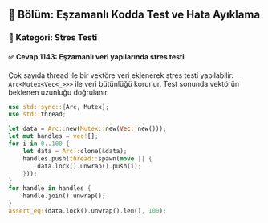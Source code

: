 ## 📘 Bölüm: Eşzamanlı Kodda Test ve Hata Ayıklama  
### 🔹 Kategori: Stres Testi  
#### ✅ Cevap 1143: Eşzamanlı veri yapılarında stres testi

Çok sayıda thread ile bir vektöre veri eklenerek stres testi yapılabilir. `Arc<Mutex<Vec<_>>>` ile veri bütünlüğü korunur. Test sonunda vektörün beklenen uzunluğu doğrulanır.

```rust
use std::sync::{Arc, Mutex};
use std::thread;

let data = Arc::new(Mutex::new(Vec::new()));
let mut handles = vec![];
for i in 0..100 {
    let data = Arc::clone(&data);
    handles.push(thread::spawn(move || {
        data.lock().unwrap().push(i);
    }));
}
for handle in handles {
    handle.join().unwrap();
}
assert_eq!(data.lock().unwrap().len(), 100);
```
